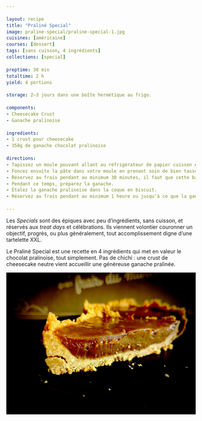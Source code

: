 ```yaml
---

layout: recipe
title: "Praliné Special"
image: praline-special/praline-special-1.jpg
cuisines: [américaine]
courses: [dessert]
tags: [sans cuisson, 4 ingrédients]
collections: [special]

preptime: 30 min
totaltime: 2 h
yield: 4 portions

storage: 2–3 jours dans une boîte hermétique au frigo.

components:
- Cheesecake Crust
- Ganache pralinoise

ingredients:
- 1 crust pour cheesecake
- 350g de ganache chocolat pralinoise

directions:
- Tapissez un moule pouvant allant au réfrigérateur de papier cuisson en minimisant au maximum les plis.
- Foncez ensuite la pâte dans votre moule en prenant soin de bien tasser la base et les bords. Les bords doivent être suffisamment hauts pour accueillir la ganache et le glaçage – après à vous d'adapter les proportions aux différentes étapes du montage si vous voyez que les bords ne le sont pas assez. 
- Réservez au frais pendant au minimum 30 minutes, il faut que cette base soit suffisamment solide pour accueillir la ganache.
- Pendant ce temps, préparez la ganache.
- Étalez la ganache pralinoise dans la coque en biscuit.
- Réservez au frais pendant au minimum 1 heure ou jusqu’à ce que la ganache ait bien pris.

---
```


Les <i lang="en">Specials</i> sont des épiques avec peu d’ingrédients, sans cuisson, et réservés aux <i lang="en">treat days</i> et célébrations. Ils viennent volontier couronner un objectif, progrès, ou plus généralement, tout accomplissement digne d’une tartelette XXL.

Le Praliné Special est une recette en 4 ingrédients qui met en valeur le chocolat pralinoise, tout simplement. Pas de chichi&nbsp;: une crust de cheesecake neutre vient accueillir une généreuse ganache pralinée.

![Un biscuit bien friable accompagné d’une ganache pralinoise bien riche et crémeuse. Il n’y a pas besoin de plus.](../images/praline-special/praline-special-2.jpg)